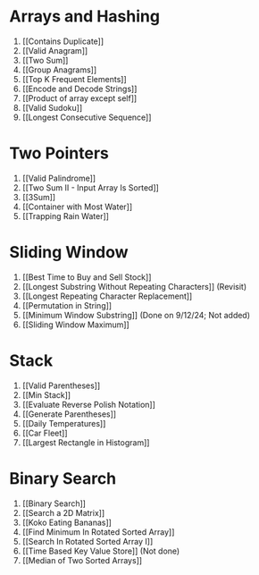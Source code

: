 # Arrays and Hashing
1. [[Contains Duplicate]]
2. [[Valid Anagram]]
3. [[Two Sum]]
4. [[Group Anagrams]]
5. [[Top K Frequent Elements]]
6. [[Encode and Decode Strings]]
7. [[Product of array except self]]
8. [[Valid Sudoku]]
9. [[Longest Consecutive Sequence]]
# Two Pointers
1. [[Valid Palindrome]]
2. [[Two Sum II - Input Array Is Sorted]]
3. [[3Sum]]
4. [[Container with Most Water]]
5. [[Trapping Rain Water]]
# Sliding Window
1. [[Best Time to Buy and Sell Stock]]
2. [[Longest Substring Without Repeating Characters]] (Revisit)
3. [[Longest Repeating Character Replacement]]
4. [[Permutation in String]]
5. [[Minimum Window Substring]] (Done on 9/12/24; Not added)
6. [[Sliding Window Maximum]]
# Stack
1. [[Valid Parentheses]]
2. [[Min Stack]]
3. [[Evaluate Reverse Polish Notation]]
4. [[Generate Parentheses]]
5. [[Daily Temperatures]]
6. [[Car Fleet]]
7. [[Largest Rectangle in Histogram]]
# Binary Search
1. [[Binary Search]]
2. [[Search a 2D Matrix]]
3. [[Koko Eating Bananas]]
4. [[Find Minimum In Rotated Sorted Array]]
5. [[Search In Rotated Sorted Array I]] 
6. [[Time Based Key Value Store]] (Not done)
7. [[Median of Two Sorted Arrays]]